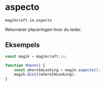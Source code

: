 
# aspecto

`magikcraft.io.aspecto`

Returnerer placeringen hvor du leder.

## Eksempels

```javascript
const magik = magikcraft.io;

function there() {
    const whereImLooking = magik.aspecto();
    magik.dixit(whereImLooking);
}
```